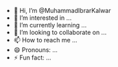 - 👋 Hi, I’m @MuhammadIbrarKalwar
- 👀 I’m interested in ...
- 🌱 I’m currently learning ...
- 💞️ I’m looking to collaborate on ...
- 📫 How to reach me ...
- 😄 Pronouns: ...
- ⚡ Fun fact: ...

<!---
MuhammadIbrarKalwar/MuhammadIbrarKalwar is a ✨ special ✨ repository because its `README.md` (this file) appears on your GitHub profile.
You can click the Preview link to take a look at your changes.
--->
